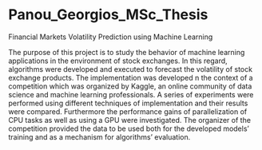 # Panou_Georgios_MSc_Thesis
Financial Markets Volatility Prediction using Machine Learning

The purpose of this project is to study the behavior of machine learning applications in the environment of stock exchanges.
In this regard, algorithms were developed and executed to forecast the volatility of stock exchange products. The implementation was developed n the context of a competition  which was organized by Kaggle, an online community of data science and machine learning professionals.
A series of experiments were performed using different techniques of implementation and their results were compared. Furthermore the performance gains of parallelization of CPU tasks as well as using a GPU were investigated.
The organizer of the competition provided the data to be used both for the developed models’ training and as a mechanism for algorithms’ evaluation.